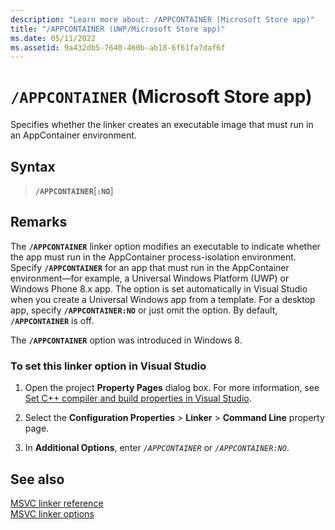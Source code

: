 ```yaml
---
description: "Learn more about: /APPCONTAINER (Microsoft Store app)"
title: "/APPCONTAINER (UWP/Microsoft Store app)"
ms.date: 05/11/2022
ms.assetid: 9a432db5-7640-460b-ab18-6f61fa7daf6f
---
```

# `/APPCONTAINER` (Microsoft Store app)

Specifies whether the linker creates an executable image that must run in an AppContainer environment.

## Syntax

> **`/APPCONTAINER`**\[**`:NO`**]

## Remarks

The **`/APPCONTAINER`** linker option modifies an executable to indicate whether the app must run in the AppContainer process-isolation environment. Specify **`/APPCONTAINER`** for an app that must run in the AppContainer environment—for example, a Universal Windows Platform (UWP) or Windows Phone 8.x app. The option is set automatically in Visual Studio when you create a Universal Windows app from a template. For a desktop app, specify **`/APPCONTAINER:NO`** or just omit the option. By default, **`/APPCONTAINER`** is off.

The **`/APPCONTAINER`** option was introduced in Windows 8.

### To set this linker option in Visual Studio

1. Open the project **Property Pages** dialog box. For more information, see [Set C++ compiler and build properties in Visual Studio](../working-with-project-properties.md).

1. Select the **Configuration Properties** > **Linker** > **Command Line** property page.

1. In **Additional Options**, enter *`/APPCONTAINER`* or *`/APPCONTAINER:NO`*.

## See also

[MSVC linker reference](linking.md)\
[MSVC linker options](linker-options.md)
